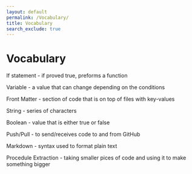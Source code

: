```yaml
---
layout: default
permalink: /Vocabulary/
title: Vocabulary
search_exclude: true
---
```


# Vocabulary

If statement - if proved true, preforms a function

Variable - a value that can change depending on the conditions

Front Matter - section of code that is on top of files with key-values

String - series of characters

Boolean - value that is either true or false

Push/Pull - to send/receives code to and from GitHub

Markdown - syntax used to format plain text

Procedule Extraction - taking smaller pices of code and using it to make something bigger